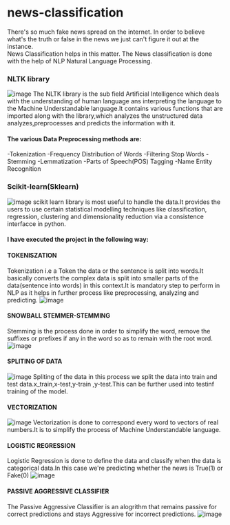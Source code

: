 # news-classification
There's so much fake news spread on the internet. In order to believe what's the truth or false in the news we just can't figure it out at the instance.   
News Classification helps in this matter. The News classification is done with the help of NLP Natural Language Processing.
### NLTK library 
![image](https://user-images.githubusercontent.com/73955094/170414996-908ecbb3-f6df-4110-bc41-3468b2cb2426.png)
The NLTK library is the sub field Artificial Intelligence which deals with the understanding of human language ans interpreting the language to the Machine Understandable
language.It contains various functions that are imported along with the library,which analyzes the unstructured data analyzes,preprocesses and predicts the information with it.
#### The various Data Preprocessing methods are:
   
-Tokenization
-Frequency Distribution of Words
-Filtering Stop Words
-Stemming
-Lemmatization
-Parts of Speech(POS) Tagging
-Name Entity Recognition
### Scikit-learn(Sklearn)
![image](https://user-images.githubusercontent.com/73955094/170420004-7e362ae5-7900-4267-bfd4-b9d7c12f632e.png)
scikit learn library is most useful to handle the data.It provides the users to use certain statistical 
modelling techniques like classification, regression, clustering and dimensionality reduction via a 
consistence interfacce in python.
 
#### I have executed the project in the following way:
#### TOKENISZATION 
Tokenization i.e a Token the data or the sentence is split into words.It basically converts the complex data is split into smaller parts of the data(sentence into words) in this context.It is mandatory step to perform in NLP as it helps in further process like preprocessing, analyzing and predicting.
![image](https://user-images.githubusercontent.com/73955094/170464230-74262c3d-6811-485c-a4ed-5cdf05a3270d.png)

#### SNOWBALL STEMMER-STEMMING
Stemming is the process done in order to simplify the word, remove the suffixes or prefixes if any in the word so as to remain with the root word.
![image](https://user-images.githubusercontent.com/73955094/170464540-b03ed7dc-0e87-41b3-bb5e-90440560efa9.png)

#### SPLITING OF DATA
![image](https://user-images.githubusercontent.com/73955094/170422715-92c583e1-01c6-4abe-ae3b-4dd85cdd5340.png)
Spliting of the data in this process we split the data into train and test data.x_train,x-test,y-train
,y-test.This can be further used into testinf training of the model.
#### VECTORIZATION
![image](https://user-images.githubusercontent.com/73955094/170423252-d0fc2b36-9fb8-4f03-9198-3894fbca092b.png)
Vectorization is done to correspond every word to vectors of real numbers.It is to simplify the process of Machine Understandable language.
#### LOGISTIC REGRESSION
Logistic Regression is done to define the data and classify when the data is categorical data.In this case we're predicting whether the news is True(1) or Fake(0)
![image](https://user-images.githubusercontent.com/73955094/170424487-4ad71fd9-5832-40f6-9acc-97aadad0728c.png)
#### PASSIVE AGGRESSIVE CLASSIFIER
The Passive Aggressive Classifier is an alogrithm that remains passive for correct predictions and stays Aggressive for incorrect predictions.
![image](https://user-images.githubusercontent.com/73955094/170425081-7ce032fc-3eae-4352-8c6d-8d20bc711682.png)



